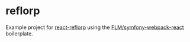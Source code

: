 # reflorp
Example project for [react-reflorp](https://github.com/tomat/react-reflorp) using the [FLM/symfony-webpack-react](https://github.com/FLM/symfony-webpack-react) boilerplate.

